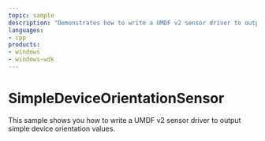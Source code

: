 ```yaml
---
topic: sample
description: "Demonstrates how to write a UMDF v2 sensor driver to output simple device orientation values."
languages:
- cpp
products:
- windows
- windows-wdk
---
```


# SimpleDeviceOrientationSensor

This sample shows you how to write a UMDF v2 sensor driver to output simple device orientation values.
